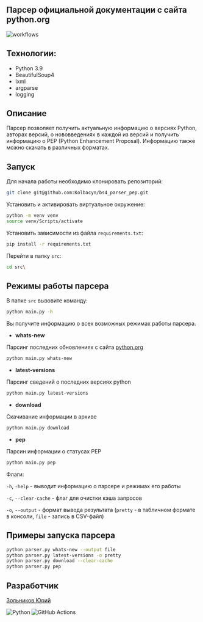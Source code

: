## Парсер официальной документации с сайта python.org
![workflows](https://github.com/ThatCoderMan/bs4_parser_pep/actions/workflows/workflow.yml/badge.svg)

## Технологии:

- Python 3.9
- BeautifulSoup4
- lxml
- argparse
- logging

## Описание

Парсер позволяет получить актуальную информацию о версиях Python, авторах версий, о нововведениях в каждой из версий и получить информацию о PEP (Python Enhancement Proposal). Информацию также можно скачать в различных форматах.

## Запуск

Для начала работы необходимо клонировать репозиторий:

```bash
git clone git@github.com:Kolbacyn/bs4_parser_pep.git
```

Установить и активировать виртуальное окружение:

```bash
python -m venv venv
source venv/Scripts/activate
```

Установить зависимости из файла `requirements.txt`:

```bash
pip install -r requirements.txt
```

Перейти в папку `src`:
```bash
cd src\
```

## Режимы работы парсера

В папке `src` вызовите команду:

```bash
python main.py -h
```

Вы получите информацию о всех возможных режимах работы парсера.

- **whats-new**

Парсинг последних обновлениях с сайта [python.org](https://www.python.org/)

  ```bash
  python main.py whats-new
  ```

- **latest-versions**

Парсинг сведений о последних версиях python

  ```bash
  python main.py latest-versions
  ```

- **download**

Скачивание информации в архиве

  ```bash
  python main.py download
  ```

- **pep**

Парсин информации о статусах РЕР

  ```bash
  python main.py pep
  ```

Флаги:

`-h`, `-help` - выводит информацию о парсере и режимах его работы

`-c`, `--clear-cache` - флаг для очистки кэша запросов

`-o`, `--output` - формат вывода результата (`pretty` - в табличном формате в консоли, `file` - запись в CSV-файл)

## Примеры запуска парсера

```bash
python parser.py whats-new --output file
python parser.py latest-versions -о pretty 
python parser.py download --clear-cache
python parser.py pep
```

## Разработчик

[Зольников Юрий](https://github.com/Kolbacyn/)

![Python](https://img.shields.io/badge/python-3670A0?style=for-the-badge&logo=python&logoColor=ffdd54) ![GitHub Actions](https://img.shields.io/badge/github%20actions-%232671E5.svg?style=for-the-badge&logo=githubactions&logoColor=white)
